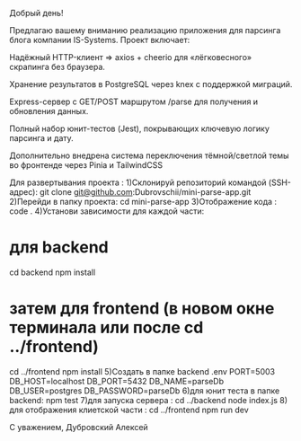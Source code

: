 Добрый день!

Предлагаю вашему вниманию реализацию приложения для парсинга блога компании IS-Systems. Проект включает:

Надёжный HTTP-клиент => axios + cheerio для «лёгковесного» скрапинга без браузера.

Хранение результатов в PostgreSQL через knex с поддержкой миграций.

Express-сервер с GET/POST маршрутом /parse для получения и обновления данных.

Полный набор юнит-тестов (Jest), покрывающих ключевую логику парсинга и дату.

Дополнительно внедрена система переключения тёмной/светлой темы во фронтенде через Pinia и TailwindCSS

Для развертывания проекта :
1)Склонируй репозиторий командой (SSH-адрес):
git clone git@github.com:Dubrovschii/mini-parse-app.git
2)Перейди в папку проекта:
cd mini-parse-app
3)Отображение кода :
code . 
4)Установи зависимости для каждой части:
# для backend
cd backend
npm install

# затем для frontend (в новом окне терминала или после cd ../frontend)
cd ../frontend
npm install
5)Создать в папке backend .env
PORT=5003
DB_HOST=localhost
DB_PORT=5432
DB_NAME=parseDb
DB_USER=postgres
DB_PASSWORD=parseDb
6)для юнит теста в папке backend:
npm test
7)для запуска сервера :
cd ../backend
node index.js
8) для отображения клиетской части :
cd ../frontend
npm run dev


С уважением,
Дубровский Алексей
